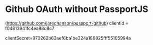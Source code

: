 # Github OAuth without PassportJS

(https://github.com/jaredhanson/passport-github)
clientId = f04813941fc4ea88d8c7

clientSecret=970262b63aef6ba1be324a186825fff55105994a

